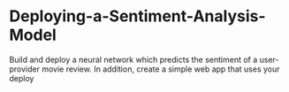 # Deploying-a-Sentiment-Analysis-Model
Build and deploy a neural network which predicts the sentiment of a user-provider movie review. In addition, create a simple web app that uses your deploy
